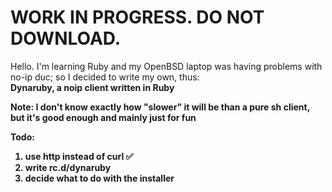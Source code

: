 
# WORK IN PROGRESS. DO NOT DOWNLOAD. 

Hello. I'm learning Ruby and my OpenBSD laptop was having problems with no-ip duc; so I decided to write my own, thus: <br> <strong> Dynaruby, a noip client written in Ruby <strong>

Note: I don't know exactly how "slower" it will be than a pure sh client, but it's good enough and mainly just for fun

Todo:
<ol>
  <li>use http instead of curl ✅</li>
  <li>write rc.d/dynaruby</li>
  <li>decide what to do with the installer</li>
  
</ol>
